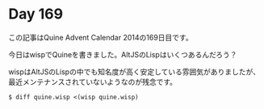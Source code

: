 # Day 169

この記事はQuine Advent Calendar 2014の169日目です。

今日はwispでQuineを書きました。AltJSのLispはいくつあるんだろう？

wispはAltJSのLispの中でも知名度が高く安定している雰囲気がありましたが、最近メンテナンスされていないようなのが残念です。

```console
$ diff quine.wisp <(wisp quine.wisp)
```
